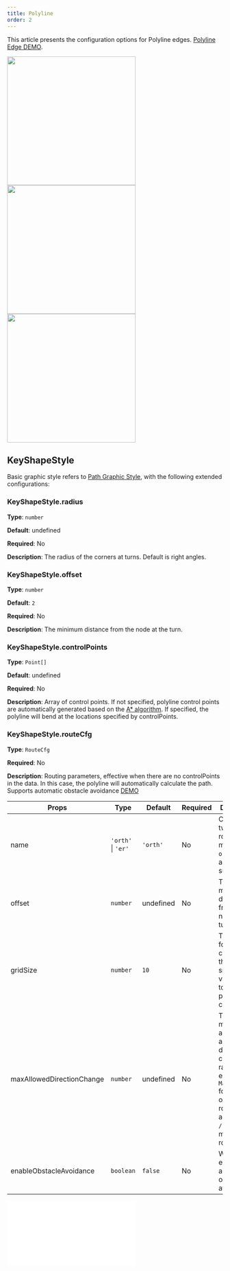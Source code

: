 ```yaml
---
title: Polyline
order: 2
---
```


This article presents the configuration options for Polyline edges. [Polyline Edge DEMO](/zh/examples/item/defaultEdges/#polyline1).

<img src="https://mdn.alipayobjects.com/huamei_qa8qxu/afts/img/A*snNhSbjzg9EAAAAAAAAAAAAADmJ7AQ/original" width=300 />

<img src="https://mdn.alipayobjects.com/huamei_qa8qxu/afts/img/A*mxXeT7xiFVQAAAAAAAAAAAAADmJ7AQ/original" width=300>

<img src="https://mdn.alipayobjects.com/huamei_qa8qxu/afts/img/A*gIZGQ4PokaMAAAAAAAAAAAAADmJ7AQ/original" width=300>

## KeyShapeStyle

Basic graphic style refers to [Path Graphic Style](../../shape/PathStyleProps.en.md), with the following extended configurations:

### KeyShapeStyle.radius

**Type**: `number`

**Default**: undefined

**Required**: No

**Description**: The radius of the corners at turns. Default is right angles.

### KeyShapeStyle.offset

**Type**: `number`

**Default**: `2`

**Required**: No

**Description**: The minimum distance from the node at the turn.

### KeyShapeStyle.controlPoints

**Type**: `Point[]`

**Default**: undefined

**Required**: No

**Description**: Array of control points. If not specified, polyline control points are automatically generated based on the [A\* algorithm](https://www.yuque.com/antv/blog/eyi70n). If specified, the polyline will bend at the locations specified by controlPoints.

### KeyShapeStyle.routeCfg

**Type**: `RouteCfg`

**Required**: No

**Description**: Routing parameters, effective when there are no controlPoints in the data. In this case, the polyline will automatically calculate the path. Supports automatic obstacle avoidance [DEMO](/en/examples/item/defaultEdges#polyline3)

| Props                     | Type               | Default   | Required | Description                                                                                                                                                   |
| ------------------------- | ------------------ | --------- | -------- | ------------------------------------------------------------------------------------------------------------------------------------------------------------- |
| name                      | `'orth'` \| `'er'` | `'orth'`  | No       | Currently, two built-in routing methods `orth` and `er` are supported                                                                                         |
| offset                    | `number`           | undefined | No       | The minimum distance from the node at the turn                                                                                                                |
| gridSize                  | `number`           | `10`      | No       | The grid size for calculating the polyline, smaller values lead to higher performance consumption                                                             |
| maxAllowedDirectionChange | `number`           | undefined | No       | The maximum allowed angle of direction change, in radians. For example, `Math.PI / 2` for orthogonal routing `orth`, and `Math.PI / 4` for metro routing `er` |
| enableObstacleAvoidance   | `boolean`          | `false`   | No       | Whether to enable automatic obstacle avoidance                                                                                                                |

<embed src="../../../common/EdgeShapeStyles.en.md"></embed>
